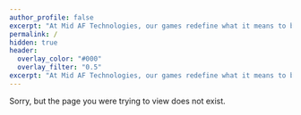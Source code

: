```yaml
---
author_profile: false
excerpt: "At Mid AF Technologies, our games redefine what it means to be bold, ambitious, and unapologetically original. \n\That's Mid AF."
permalink: /
hidden: true
header:
  overlay_color: "#000"
  overlay_filter: "0.5"
excerpt: "At Mid AF Technologies, our games redefine what it means to be bold, ambitious, and unapologetically original. \n\That's Mid AF."
---
```


Sorry, but the page you were trying to view does not exist. 
